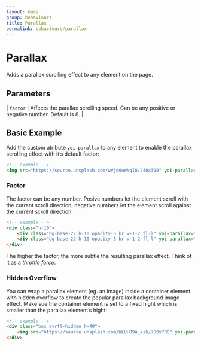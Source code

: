 ```yaml
---
layout: base
group: behaviours
title: Parallax
permalink: behaviours/parallax
---
```


# Parallax

<p class="intro">Adds a parallax scrolling effect to any element on the page.</p>

## Parameters

| `factor` | Affects the parallax scrolling speed. Can be any positive or negative number. Default is 8. |

## Basic Example

Add the custom atribute `yoi-parallax` to any element to enable the parallax scrolling effect with it’s default factor:

```html
<!-- example -->
<img src="https://source.unsplash.com/wVjd0eWNqI8/240x300" yoi-parallax />
```

### Factor

The factor can be any number. Posive numbers let the element scroll with the current scroll direction, negative numbers let the element scroll against the current scroll direction.

```html
<!-- example -->
<div class="h-10">
    <div class="bg-base-22 h-10 opacity-5 br w-1-2 fl-l" yoi-parallax="factor:10;"></div>
    <div class="bg-base-22 h-10 opacity-5 br w-1-2 fl-l" yoi-parallax="factor:-10;"></div>
</div>
```

<p class="hint hint--primary">The higher the factor, the more subtle the resulting parallax effect. Think of it as a <i>throttle force</i>.</p>

### Hidden Overflow

You can wrap a parallax element (eg. an image) inside a container element with hidden overflow to create the popular parallax background image effect. Make sue the container element is set to a fixed hight which is smaller than the parallax element’s hight:

```html
<!-- example -->
<div class="box ovrfl-hidden h-40">
    <img src="https://source.unsplash.com/WLUHO9A_xik/700x700" yoi-parallax="factor:4;" />
</div>
```